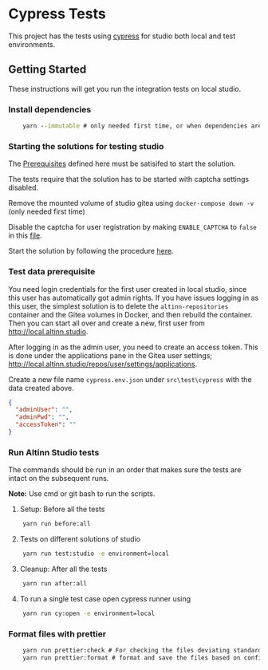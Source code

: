 # Cypress Tests

This project has the tests using [cypress](https://www.cypress.io/) for studio both local and test environments.

## Getting Started

These instructions will get you run the integration tests on local studio.

### Install dependencies

```cmd
    yarn --immutable # only needed first time, or when dependencies are updated
```

### Starting the solutions for testing studio

The [Prerequisites](https://github.com/Altinn/altinn-studio/tree/master/src/studio#prerequisites) defined here must be satisifed to start the solution.

The tests require that the solution has to be started with captcha settings disabled.

Remove the mounted volume of studio gitea using `docker-compose down -v` (only needed first time)

Disable the captcha for user registration by making `ENABLE_CAPTCHA` to `false` in this [file](https://github.com/Altinn/altinn-studio/blob/master/src/studio/src/repositories/gitea-data/gitea/conf/app.ini#L80).

Start the solution by following the procedure [here](https://github.com/Altinn/altinn-studio/tree/master/src/studio#running-solutions-locally).

### Test data prerequisite

You need login credentials for the first user created in local studio, since this user has automatically got admin rights.
If you have issues logging in as this user, the simplest solution is to delete the `altinn-repositories` container and the Gitea volumes in Docker, and then rebuild the container.
Then you can start all over and create a new, first user from http://local.altinn.studio.

After logging in as the admin user, you need to create an access token.
This is done under the applications pane in the Gitea user settings; http://local.altinn.studio/repos/user/settings/applications.

Create a new file name `cypress.env.json` under `src\test\cypress` with the data created above.

```json
{
  "adminUser": "",
  "adminPwd": "",
  "accessToken": ""
}
```

### Run Altinn Studio tests

The commands should be run in an order that makes sure the tests are intact on the subsequent runs.

**Note:** Use cmd or git bash to run the scripts.

1. Setup: Before all the tests

```cmd
    yarn run before:all
```

2. Tests on different solutions of studio

```cmd
    yarn run test:studio -e environment=local
```

3. Cleanup: After all the tests

```cmd
    yarn run after:all
```

4. To run a single test case open cypress runner using

```cmd
    yarn run cy:open -e environment=local
```

### Format files with prettier

```cmd
    yarn run prettier:check # For checking the files deviating standards
    yarn run prettier:format # format and save the files based on config
```
